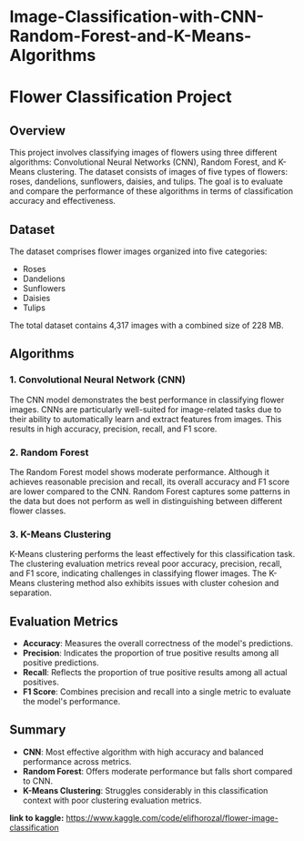 # Image-Classification-with-CNN-Random-Forest-and-K-Means-Algorithms

# Flower Classification Project

## Overview

This project involves classifying images of flowers using three different algorithms: Convolutional Neural Networks (CNN), Random Forest, and K-Means clustering. The dataset consists of images of five types of flowers: roses, dandelions, sunflowers, daisies, and tulips. The goal is to evaluate and compare the performance of these algorithms in terms of classification accuracy and effectiveness.

## Dataset

The dataset comprises flower images organized into five categories:

- Roses
- Dandelions
- Sunflowers
- Daisies
- Tulips

The total dataset contains 4,317 images with a combined size of 228 MB. 

## Algorithms

### 1. Convolutional Neural Network (CNN)

The CNN model demonstrates the best performance in classifying flower images. CNNs are particularly well-suited for image-related tasks due to their ability to automatically learn and extract features from images. This results in high accuracy, precision, recall, and F1 score.

### 2. Random Forest

The Random Forest model shows moderate performance. Although it achieves reasonable precision and recall, its overall accuracy and F1 score are lower compared to the CNN. Random Forest captures some patterns in the data but does not perform as well in distinguishing between different flower classes.

### 3. K-Means Clustering

K-Means clustering performs the least effectively for this classification task. The clustering evaluation metrics reveal poor accuracy, precision, recall, and F1 score, indicating challenges in classifying flower images. The K-Means clustering method also exhibits issues with cluster cohesion and separation.

## Evaluation Metrics

- **Accuracy**: Measures the overall correctness of the model's predictions.
- **Precision**: Indicates the proportion of true positive results among all positive predictions.
- **Recall**: Reflects the proportion of true positive results among all actual positives.
- **F1 Score**: Combines precision and recall into a single metric to evaluate the model's performance.

## Summary

- **CNN**: Most effective algorithm with high accuracy and balanced performance across metrics.
- **Random Forest**: Offers moderate performance but falls short compared to CNN.
- **K-Means Clustering**: Struggles considerably in this classification context with poor clustering evaluation metrics.


**link to kaggle:**
https://www.kaggle.com/code/elifhorozal/flower-image-classification
